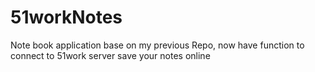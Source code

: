 # 51workNotes
Note book application base on my previous Repo, now have function to connect to 51work server save your notes online
